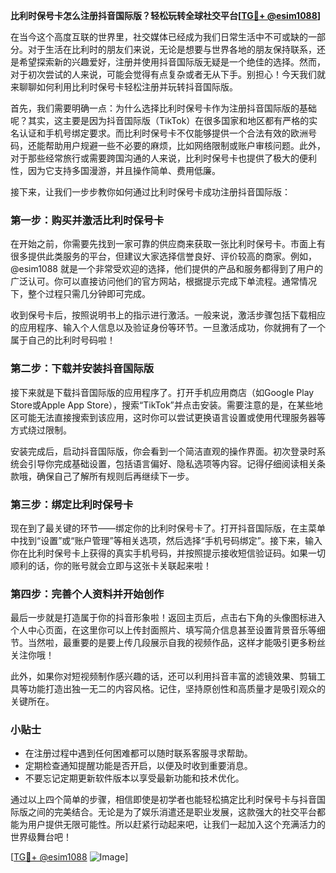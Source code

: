 **比利时保号卡怎么注册抖音国际版？轻松玩转全球社交平台[[TG💪+ @esim1088](https://t.me/s/esim1088)]**

在当今这个高度互联的世界里，社交媒体已经成为我们日常生活中不可或缺的一部分。对于生活在比利时的朋友们来说，无论是想要与世界各地的朋友保持联系，还是希望探索新的兴趣爱好，注册并使用抖音国际版无疑是一个绝佳的选择。然而，对于初次尝试的人来说，可能会觉得有点复杂或者无从下手。别担心！今天我们就来聊聊如何利用比利时保号卡轻松注册并玩转抖音国际版。

首先，我们需要明确一点：为什么选择比利时保号卡作为注册抖音国际版的基础呢？其实，这主要是因为抖音国际版（TikTok）在很多国家和地区都有严格的实名认证和手机号绑定要求。而比利时保号卡不仅能够提供一个合法有效的欧洲号码，还能帮助用户规避一些不必要的麻烦，比如网络限制或账户审核问题。此外，对于那些经常旅行或需要跨国沟通的人来说，比利时保号卡也提供了极大的便利性，因为它支持多国漫游，并且操作简单、费用低廉。

接下来，让我们一步步教你如何通过比利时保号卡成功注册抖音国际版：

### 第一步：购买并激活比利时保号卡

在开始之前，你需要先找到一家可靠的供应商来获取一张比利时保号卡。市面上有很多提供此类服务的平台，但建议大家选择信誉良好、评价较高的商家。例如，@esim1088 就是一个非常受欢迎的选择，他们提供的产品和服务都得到了用户的广泛认可。你可以直接访问他们的官方网站，根据提示完成下单流程。通常情况下，整个过程只需几分钟即可完成。

收到保号卡后，按照说明书上的指示进行激活。一般来说，激活步骤包括下载相应的应用程序、输入个人信息以及验证身份等环节。一旦激活成功，你就拥有了一个属于自己的比利时号码啦！

### 第二步：下载并安装抖音国际版

接下来就是下载抖音国际版的应用程序了。打开手机应用商店（如Google Play Store或Apple App Store），搜索“TikTok”并点击安装。需要注意的是，在某些地区可能无法直接搜索到该应用，这时你可以尝试更换语言设置或使用代理服务器等方式绕过限制。

安装完成后，启动抖音国际版，你会看到一个简洁直观的操作界面。初次登录时系统会引导你完成基础设置，包括语言偏好、隐私选项等内容。记得仔细阅读相关条款哦，确保自己了解所有规则后再继续下一步。

### 第三步：绑定比利时保号卡

现在到了最关键的环节——绑定你的比利时保号卡了。打开抖音国际版，在主菜单中找到“设置”或“账户管理”等相关选项，然后选择“手机号码绑定”。接下来，输入你在比利时保号卡上获得的真实手机号码，并按照提示接收短信验证码。如果一切顺利的话，你的账号就会立即与这张卡关联起来啦！

### 第四步：完善个人资料并开始创作

最后一步就是打造属于你的抖音形象啦！返回主页后，点击右下角的头像图标进入个人中心页面，在这里你可以上传封面照片、填写简介信息甚至设置背景音乐等细节。当然啦，最重要的是要上传几段展示自我的视频作品，这样才能吸引更多粉丝关注你哦！

此外，如果你对短视频制作感兴趣的话，还可以利用抖音丰富的滤镜效果、剪辑工具等功能打造出独一无二的内容风格。记住，坚持原创性和高质量才是吸引观众的关键所在。

### 小贴士

- 在注册过程中遇到任何困难都可以随时联系客服寻求帮助。
- 定期检查通知提醒功能是否开启，以便及时收到重要消息。
- 不要忘记定期更新软件版本以享受最新功能和技术优化。

通过以上四个简单的步骤，相信即使是初学者也能轻松搞定比利时保号卡与抖音国际版之间的完美结合。无论是为了娱乐消遣还是职业发展，这款强大的社交平台都能为用户提供无限可能性。所以赶紧行动起来吧，让我们一起加入这个充满活力的世界级舞台吧！

[[TG💪+ @esim1088](https://t.me/s/esim1088) ![Image](https://i.postimg.cc/4NQfJmqS/Snipaste-2025-05-13-00-14-12.png)]